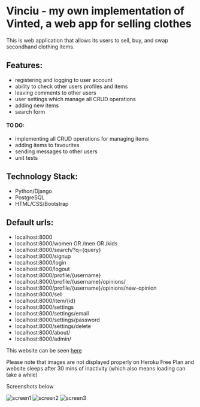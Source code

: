 # Vinciu - my own implementation of Vinted, a web app for selling clothes

This is web application that allows its users to sell, buy, and swap secondhand clothing items.

## Features:

-   registering and logging to user account
-   ability to check other users profiles and items
-   leaving comments to other users
-   user settings which manage all CRUD operations
-   adding new items
-   search form

#### TO DO:

-   implementing all CRUD operations for managing items
-   adding items to favourites
-   sending messages to other users
-   unit tests

## Technology Stack:

-   Python/Django
-   PostgreSQL
-   HTML/CSS/Bootstrap

## Default urls:

-   localhost:8000
-   localhost:8000/women OR /men OR /kids
-   localhost:8000/search/?q={query}
-   localhost:8000/signup
-   localhost:8000/login
-   localhost:8000/logout
-   localhost:8000/profile/{username}
-   localhost:8000/profile/{username}/opinions/
-   localhost:8000/profile/{username}/opinions/new-opinion
-   localhost:8000/sell
-   localhost:8000/item/{id}
-   localhost:8000/settings
-   localhost:8000/settings/email
-   localhost:8000/settings/password
-   localhost:8000/settings/delete
-   localhost:8000/about/
-   localhost:8000/admin/

This website can be seen [here](https://vinciu.herokuapp.com)

Please note that images are not displayed properly on Heroku Free Plan and website sleeps after 30 mins of inactivity (which also means loading can take a while)

Screenshots below

![screen1](https://scontent-frt3-1.xx.fbcdn.net/v/t1.15752-0/p480x480/50138671_1425790017554010_238614793689235456_n.png?_nc_cat=108&_nc_ht=scontent-frt3-1.xx&oh=2dcbebf195dd05cd496824bd6f80ced7&oe=5CD259F6)
![screen2](https://scontent-frt3-1.xx.fbcdn.net/v/t1.15752-0/p480x480/50022339_298588604334572_3730544959070142464_n.png?_nc_cat=108&_nc_ht=scontent-frt3-1.xx&oh=2e1bac17037d07e96d2decf1a5f27c68&oe=5CB69C76)
![screen3](https://scontent-frt3-1.xx.fbcdn.net/v/t1.15752-0/p480x480/50095649_366283554162422_3535359534648262656_n.png?_nc_cat=107&_nc_ht=scontent-frt3-1.xx&oh=8f68c82d8b971ef0e8f58117693e3d54&oe=5CCC138B)

